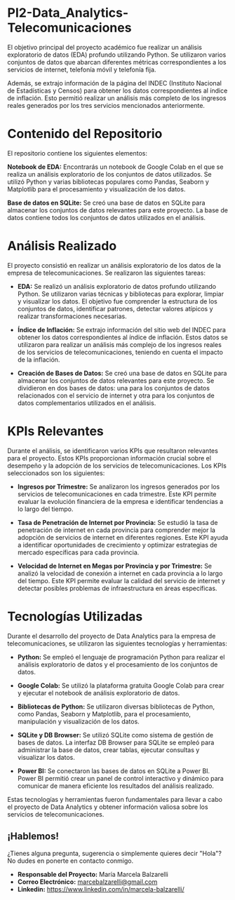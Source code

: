 # PI2-Data_Analytics-Telecomunicaciones

El objetivo principal del proyecto académico fue realizar un análisis exploratorio de datos (EDA) profundo utilizando Python. Se utilizaron varios conjuntos de datos que abarcan diferentes métricas correspondientes a los servicios de internet, telefonía móvil y telefonía fija.

Además, se extrajo información de la página del INDEC (Instituto Nacional de Estadísticas y Censos) para obtener los datos correspondientes al índice de inflación. Esto permitió realizar un análisis más completo de los ingresos reales generados por los tres servicios mencionados anteriormente.

# Contenido del Repositorio

El repositorio contiene los siguientes elementos:

**Notebook de EDA:** Encontrarás un notebook de Google Colab en el que se realiza un análisis exploratorio de los conjuntos de datos utilizados. Se utilizó Python y varias bibliotecas populares como Pandas, Seaborn y Matplotlib para el procesamiento y visualización de los datos.

**Base de datos en SQLite:** Se creó una base de datos en SQLite para almacenar los conjuntos de datos relevantes para este proyecto. La base de datos contiene todos los conjuntos de datos utilizados en el análisis.

# Análisis Realizado

El proyecto consistió en realizar un análisis exploratorio de los datos de la empresa de telecomunicaciones. Se realizaron las siguientes tareas:

- **EDA:** Se realizó un análisis exploratorio de datos profundo utilizando Python. Se utilizaron varias técnicas y bibliotecas para explorar, limpiar y visualizar los datos. El objetivo fue comprender la estructura de los conjuntos de datos, identificar patrones, detectar valores atípicos y realizar transformaciones necesarias.

- **Índice de Inflación:** Se extrajo información del sitio web del INDEC para obtener los datos correspondientes al índice de inflación. Estos datos se utilizaron para realizar un análisis más complejo de los ingresos reales de los servicios de telecomunicaciones, teniendo en cuenta el impacto de la inflación.

- **Creación de Bases de Datos:** Se creó una base de datos en SQLite para almacenar los conjuntos de datos relevantes para este proyecto. Se dividieron en dos bases de datos: una para los conjuntos de datos relacionados con el servicio de internet y otra para los conjuntos de datos complementarios utilizados en el análisis.

# KPIs Relevantes

Durante el análisis, se identificaron varios KPIs que resultaron relevantes para el proyecto. Estos KPIs proporcionan información crucial sobre el desempeño y la adopción de los servicios de telecomunicaciones. Los KPIs seleccionados son los siguientes:

- **Ingresos por Trimestre:** Se analizaron los ingresos generados por los servicios de telecomunicaciones en cada trimestre. Este KPI permite evaluar la evolución financiera de la empresa e identificar tendencias a lo largo del tiempo.

- **Tasa de Penetración de Internet por Provincia:** Se estudió la tasa de penetración de internet en cada provincia para comprender mejor la adopción de servicios de internet en diferentes regiones. Este KPI ayuda a identificar oportunidades de crecimiento y optimizar estrategias de mercado específicas para cada provincia.

- **Velocidad de Internet en Megas por Provincia y por Trimestre:** Se analizó la velocidad de conexión a internet en cada provincia a lo largo del tiempo. Este KPI permite evaluar la calidad del servicio de internet y detectar posibles problemas de infraestructura en áreas específicas.

# Tecnologías Utilizadas

Durante el desarrollo del proyecto de Data Analytics para la empresa de telecomunicaciones, se utilizaron las siguientes tecnologías y herramientas:

- **Python:** Se empleó el lenguaje de programación Python para realizar el análisis exploratorio de datos y el procesamiento de los conjuntos de datos.

- **Google Colab:** Se utilizó la plataforma gratuita Google Colab para crear y ejecutar el notebook de análisis exploratorio de datos.
 
- **Bibliotecas de Python:** Se utilizaron diversas bibliotecas de Python, como Pandas, Seaborn y Matplotlib, para el procesamiento, manipulación y visualización de los datos. 

- **SQLite y DB Browser:** Se utilizó SQLite como sistema de gestión de bases de datos. La interfaz DB Browser para SQLite se empleó para administrar la base de datos, crear tablas, ejecutar consultas y visualizar los datos.

- **Power BI:** Se conectaron las bases de datos en SQLite a Power BI. Power BI permitió crear un panel de control interactivo y dinámico para comunicar de manera eficiente los resultados del análisis realizado.

Estas tecnologías y herramientas fueron fundamentales para llevar a cabo el proyecto de Data Analytics y obtener información valiosa sobre los servicios de telecomunicaciones.

## ¡Hablemos!

¿Tienes alguna pregunta, sugerencia o simplemente quieres decir "Hola"? No dudes en ponerte en contacto conmigo.

- **Responsable del Proyecto:** María Marcela Balzarelli
- **Correo Electrónico:** marcebalzarelli@gmail.com
- **Linkedin:** https://www.linkedin.com/in/marcela-balzarelli/
